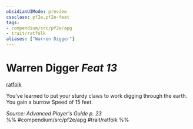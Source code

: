 ```yaml
---
obsidianUIMode: preview
cssclass: pf2e,pf2e-feat
tags:
- compendium/src/pf2e/apg
- trait/ratfolk
aliases: ["Warren Digger"]
---
```

# Warren Digger  *Feat 13*  
[ratfolk](ratfolk-b1.md "Ratfolk Ancestry & Heritage Trait")  


You've learned to put your sturdy claws to work digging through the earth. You gain a burrow Speed of 15 feet.

*Source: Advanced Player's Guide p. 23*  
%% #compendium/src/pf2e/apg #trait/ratfolk %%